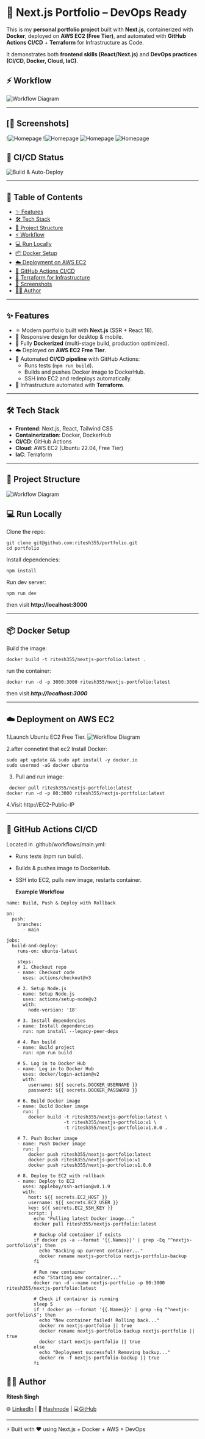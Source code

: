 # 🚀 Next.js Portfolio – DevOps Ready

This is my **personal portfolio project** built with **Next.js**, containerized with **Docker**, deployed on **AWS EC2 (Free Tier)**, and automated with **GitHub Actions CI/CD** + **Terraform** for Infrastructure as Code.

It demonstrates both **frontend skills (React/Next.js)** and **DevOps practices (CI/CD, Docker, Cloud, IaC)**.  

## ⚡ Workflow
![Workflow Diagram](./assets/portfoli01.png)

---

## [📸 Screenshots]

!![Homepage](./assets/home.png)
!![Homepage](./assets/about.png)
![Homepage](./assets/skill.png)
![Homepage](./assets/contact.png)





## 🚀 CI/CD Status

![Build & Auto-Deploy](https://github.com/ritesh355/portfolio/actions/workflows/main.yml/badge.svg)

---


## 📑 Table of Contents
- [✨ Features](#-features)
- [🛠️ Tech Stack](#️-tech-stack)
- [📂 Project Structure](#-project-structure)
- [⚡ Workflow](#-workflow)
- [💻 Run Locally](#-run-locally)
- [📦 Docker Setup](#-docker-setup)
- [☁️ Deployment on AWS EC2](#️-deployment-on-aws-ec2)
- [🤖 GitHub Actions CI/CD](#-github-actions-cicd)
- [🧩 Terraform for Infrastructure](#-terraform-for-infrastructure)
- [📸 Screenshots](#-screenshots)
- [👨‍💻 Author](#-author)

---

## ✨ Features
- ⚛️ Modern portfolio built with **Next.js** (SSR + React 18).
- 📱 Responsive design for desktop & mobile.
- 🐳 Fully **Dockerized** (multi-stage build, production optimized).
- ☁️ Deployed on **AWS EC2 Free Tier**.
- 🔄 Automated **CI/CD pipeline** with GitHub Actions:
  - Runs tests (`npm run build`).
  - Builds and pushes Docker image to DockerHub.
  - SSH into EC2 and redeploys automatically.
- 📜 Infrastructure automated with **Terraform**.

---

## 🛠️ Tech Stack
- **Frontend**: Next.js, React, Tailwind CSS  
- **Containerization**: Docker, DockerHub  
- **CI/CD**: GitHub Actions  
- **Cloud**: AWS EC2 (Ubuntu 22.04, Free Tier)  
- **IaC**: Terraform  

---

## 📂 Project Structure 

![Workflow Diagram](./assets/folder.png)

## 💻 Run Locally

Clone the repo:

```
git clone git@github.com:ritesh355/portfolio.git
cd portfolio
```
Install dependencies:

```
npm install
```
Run dev server:

```
npm run dev
```
then visit **http://localhost:3000**

---

## 📦 Docker Setup
Build the image:
```
docker build -t ritesh355/nextjs-portfolio:latest .
```
run the container:
```
docker run -d -p 3000:3000 ritesh355/nextjs-portfolio:latest
```
then visit ***http://localhost:3000***

---
## ☁️ Deployment on AWS EC2 
1.Launch Ubuntu EC2 Free Tier.
![Workflow Diagram](./assets/ec2.png)

2.after connetint that ec2 Install Docker:
```
sudo apt update && sudo apt install -y docker.io
sudo usermod -aG docker ubuntu
```
3. Pull and run image:
 ```
  docker pull ritesh355/nextjs-portfolio:latest
docker run -d -p 80:3000 ritesh355/nextjs-portfolio:latest
```
4.Visit http://EC2-Public-IP

---

## 🤖 GitHub Actions CI/CD

Located in .github/workflows/main.yml:

- Runs tests (npm run build).

- Builds & pushes image to DockerHub.

- SSH into EC2, pulls new image, restarts container.

  **Example Workflow**
  
```  
name: Build, Push & Deploy with Rollback

on:
  push:
    branches:
      - main

jobs:
  build-and-deploy:
    runs-on: ubuntu-latest

    steps:
    # 1. Checkout repo
    - name: Checkout code
      uses: actions/checkout@v3

    # 2. Setup Node.js
    - name: Setup Node.js
      uses: actions/setup-node@v3
      with:
        node-version: '18'

    # 3. Install dependencies
    - name: Install dependencies
      run: npm install --legacy-peer-deps

    # 4. Run build
    - name: Build project
      run: npm run build

    # 5. Log in to Docker Hub
    - name: Log in to Docker Hub
      uses: docker/login-action@v2
      with:
        username: ${{ secrets.DOCKER_USERNAME }}
        password: ${{ secrets.DOCKER_PASSWORD }}

    # 6. Build Docker image
    - name: Build Docker image
      run: |
        docker build -t ritesh355/nextjs-portfolio:latest \
                     -t ritesh355/nextjs-portfolio:v1 \
                     -t ritesh355/nextjs-portfolio:v1.0.0 .

    # 7. Push Docker image
    - name: Push Docker image
      run: |
        docker push ritesh355/nextjs-portfolio:latest
        docker push ritesh355/nextjs-portfolio:v1
        docker push ritesh355/nextjs-portfolio:v1.0.0

    # 8. Deploy to EC2 with rollback
    - name: Deploy to EC2
      uses: appleboy/ssh-action@v0.1.9
      with:
        host: ${{ secrets.EC2_HOST }}
        username: ${{ secrets.EC2_USER }}
        key: ${{ secrets.EC2_SSH_KEY }}
        script: |
          echo "Pulling latest Docker image..."
          docker pull ritesh355/nextjs-portfolio:latest

          # Backup old container if exists
          if docker ps -a --format '{{.Names}}' | grep -Eq "^nextjs-portfolio\$"; then
            echo "Backing up current container..."
            docker rename nextjs-portfolio nextjs-portfolio-backup
          fi

          # Run new container
          echo "Starting new container..."
          docker run -d --name nextjs-portfolio -p 80:3000 ritesh355/nextjs-portfolio:latest

          # Check if container is running
          sleep 5
          if ! docker ps --format '{{.Names}}' | grep -Eq "^nextjs-portfolio\$"; then
            echo "New container failed! Rolling back..."
            docker rm nextjs-portfolio || true
            docker rename nextjs-portfolio-backup nextjs-portfolio || true
            docker start nextjs-portfolio || true
          else
            echo "Deployment successful! Removing backup..."
            docker rm -f nextjs-portfolio-backup || true
          fi

```


## 👨‍💻 Author

**Ritesh Singh**

🌐 [LinkedIn](https://www.linkedin.com/in/ritesh-singh-092b84340/) 
|
📝 [Hashnode](https://ritesh-devops.hashnode.dev/) 
|
💻[GitHub](https://github.com/ritesh355/)

--- 
⚡ Built with ❤️ using Next.js + Docker + AWS + DevOps






